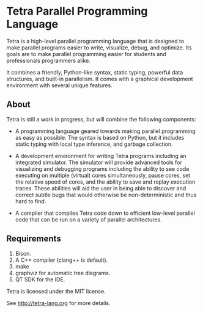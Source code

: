 Tetra Parallel Programming Language
===================================

Tetra is a high-level parallel programming language that is designed to make
parallel programs easier to write, visualize, debug, and optimize. Its goals are
to make parallel programming easier for students and professionals programmers
alike.

It combines a friendly, Python-like syntax, static typing, powerful data
structures, and built-in parallelism. It comes with a graphical development
environment with several unique features.

About
-----
Tetra is still a work in progress, but will combine the following components:

- A programming language geared towards making parallel programming as easy as
possible.  The syntax is based on Python, but it includes static typing with
local type inference, and garbage collection.

- A development environment for writing Tetra programs including an integrated
simulator. The simulator will provide advanced tools for visualizing and
debugging programs including the ability to see code executing on multiple
(virtual) cores simultaneously, pause cores, set the relative speed of cores,
and the ability to save and replay execution traces. These abilities will aid
the user in being able to discover and correct subtle bugs that would otherwise
be non-deterministic and thus hard to find.

- A compiler that compiles Tetra code down to efficient low-level parallel code
that can be run on a variety of parallel architectures.

Requirements
------------

1. Bison.
2. A C++ compiler (clang++ is default).
3. make
4. graphviz for automatic tree diagrams.
5. QT SDK for the IDE.

Tetra is licensed under the MIT license.

See http://tetra-lang.org for more details.

